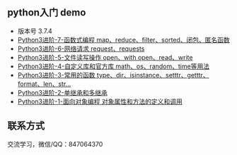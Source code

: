## python入门 demo
- 版本号 3.7.4
- [Python3进阶-7-函数式编程 map、reduce、filter、sorted、闭包、匿名函数](https://liuyanzhao.com/1769731961590517761.html)
- [Python3进阶-6-网络请求 request、requests](https://liuyanzhao.com/1769692755556175873.html)
- [Python3进阶-5-文件读写操作 open、with open、read、write](https://liuyanzhao.com/1769679953806364674.html)
- [Python3进阶-4-自定义库和官方库 math、os、random、time等用法](https://liuyanzhao.com/1769665271234170882.html)
- [Python3进阶-3-常用的函数 type、dir、isinstance、setttr、getttr、format、len、str...](https://liuyanzhao.com/1769648526981206017.html)
- [Python3进阶-2-单继承和多继承](https://liuyanzhao.com/1769635881737654274.html)
- [Python3进阶-1-面向对象编程 对象属性和方法的定义和调用](https://liuyanzhao.com/1769571318069596160.html)

## 联系方式
交流学习，微信/QQ：847064370